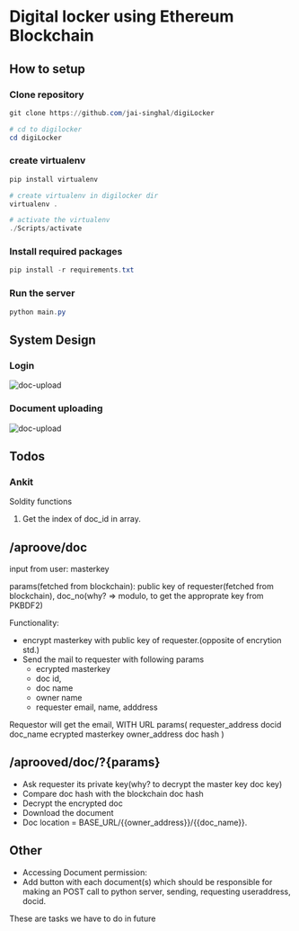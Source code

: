 # Digital locker using Ethereum Blockchain

## How to setup

### Clone repository

```powershell
git clone https://github.com/jai-singhal/digiLocker

# cd to digilocker
cd digiLocker
```

### create virtualenv

```powershell
pip install virtualenv

# create virtualenv in digilocker dir
virtualenv .

# activate the virtualenv
./Scripts/activate
```

### Install required packages

```powershell
pip install -r requirements.txt
```

### Run the server
```powershell
python main.py
```

## System Design

### Login

![doc-upload](https://i.imgur.com/mC79hzC.png)


### Document uploading

![doc-upload](https://i.imgur.com/bwbkliL.png)


## Todos

### Ankit

Soldity functions
1. Get the index of doc_id in array.


## /aproove/doc
 input from user: masterkey

 params(fetched from blockchain): 
 	public key of requester(fetched from blockchain), doc_no(why? => modulo, to get the approprate key from PKBDF2)

Functionality:
- encrypt masterkey with public key of requester.(opposite of encrytion std.)
- Send the mail to requester with following params
	- ecrypted masterkey
	- doc id,
	- doc name
	- owner name
	- requester email, name, adddress

Requestor will get the email, 
		WITH URL params( 
		requester_address
		docid
		doc_name
		ecrypted masterkey
		owner_address
		doc hash
	)

## /aprooved/doc/?{params}

- Ask requester its private key(why? to decrypt the master key doc key)
- Compare doc hash with the blockchain doc hash
- Decrypt the encrypted doc
- Download the document
- Doc location = BASE_URL/{{owner_address}}/{{doc_name}}.


## Other
- Accessing Document permission:
 - Add button with each document(s) which should be responsible for making an POST call to python server,
    sending, requesting useraddress, docid.



These are tasks we have to do in future
